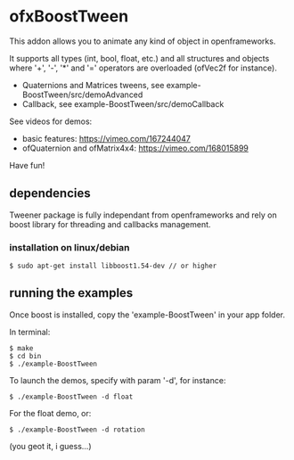 # ofxBoostTween #

This addon allows you to animate any kind of object in openframeworks.

It supports all types (int, bool, float, etc.) and all structures and objects where '+', '-', '*' and '=' operators are overloaded (ofVec2f for instance).

*   Quaternions and Matrices tweens, see example-BoostTween/src/demoAdvanced
*   Callback, see example-BoostTween/src/demoCallback

See videos for demos:

*   basic features: https://vimeo.com/167244047
*   ofQuaternion and ofMatrix4x4: https://vimeo.com/168015899

Have fun!

## dependencies ##

Tweener package is fully independant from openframeworks and rely on boost library for threading and callbacks management.

### installation on linux/debian ###

    $ sudo apt-get install libboost1.54-dev // or higher

## running the examples ##

Once boost is installed, copy the 'example-BoostTween' in your app folder.

In terminal:

    $ make
    $ cd bin
    $ ./example-BoostTween

To launch the demos, specify with param '-d', for instance:

    $ ./example-BoostTween -d float

For the float demo, or:

    $ ./example-BoostTween -d rotation

(you geot it, i guess...)
